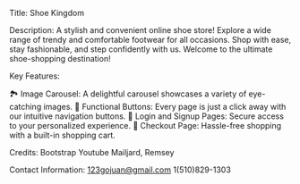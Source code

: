 Title: Shoe Kingdom

Description: A stylish and convenient online shoe store! Explore a wide range of trendy and comfortable footwear for all occasions. Shop with ease, stay fashionable, and step confidently with us. Welcome to the ultimate shoe-shopping destination!

Key Features:

🏞️ Image Carousel: A delightful carousel showcases a variety of eye-catching images.
🚀 Functional Buttons: Every page is just a click away with our intuitive navigation buttons.
📇 Login and Signup Pages: Secure access to your personalized experience.
🛒 Checkout Page: Hassle-free shopping with a built-in shopping cart.

Credits:
Bootstrap
Youtube
Mailjard, Remsey

Contact Information:
123gojuan@gmail.com
1(510)829-1303

